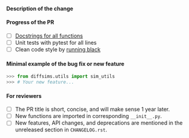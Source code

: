 #### Description of the change


#### Progress of the PR

- [ ] [Docstrings for all functions](https://github.com/numpy/numpy/blob/master/doc/example.py)
- [ ] Unit tests with pytest for all lines
- [ ] Clean code style by [running black](https://diffsims.readthedocs.io/en/latest/contributing.html#get-the-style-right)

#### Minimal example of the bug fix or new feature
```python
>>> from diffsims.utils import sim_utils
>>> # Your new feature...
```

#### For reviewers
<!-- Don't remove the checklist below. -->
- [ ] The PR title is short, concise, and will make sense 1 year later.
- [ ] New functions are imported in corresponding `__init__.py`.
- [ ] New features, API changes, and deprecations are mentioned in the
      unreleased section in `CHANGELOG.rst`.

